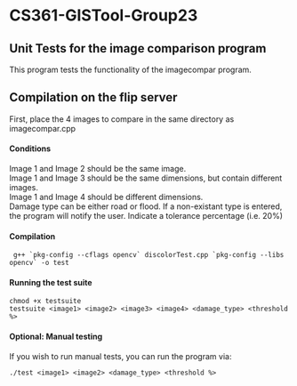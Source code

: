 # CS361-GISTool-Group23

## Unit Tests for the image comparison program 

This program tests the functionality of the imagecompar program.  

## Compilation on the flip server
First, place the 4 images to compare in the same directory as imagecompar.cpp

#### Conditions
Image 1 and Image 2 should be the same image.  
Image 1 and Image 3 should be the same dimensions, but contain different images.  
Image 1 and Image 4 should be different dimensions.  
Damage type can be either road or flood. If a non-existant type is entered,
the program will notify the user.
Indicate a tolerance percentage (i.e. 20%)

#### Compilation
```
 g++ `pkg-config --cflags opencv` discolorTest.cpp `pkg-config --libs opencv` -o test  
```

#### Running the test suite 
```
chmod +x testsuite
testsuite <image1> <image2> <image3> <image4> <damage_type> <threshold %>
```

#### Optional: Manual testing
If you wish to run manual tests, you can run the program via:
```
./test <image1> <image2> <damage_type> <threshold %>
```

